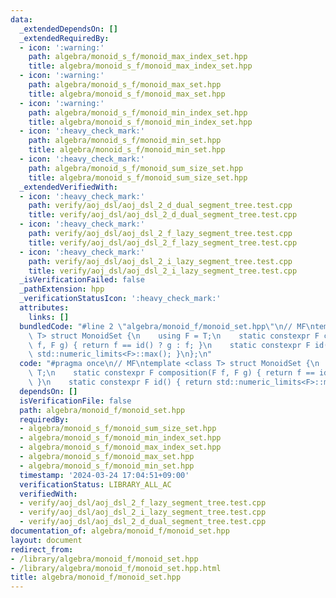 ```yaml
---
data:
  _extendedDependsOn: []
  _extendedRequiredBy:
  - icon: ':warning:'
    path: algebra/monoid_s_f/monoid_max_index_set.hpp
    title: algebra/monoid_s_f/monoid_max_index_set.hpp
  - icon: ':warning:'
    path: algebra/monoid_s_f/monoid_max_set.hpp
    title: algebra/monoid_s_f/monoid_max_set.hpp
  - icon: ':warning:'
    path: algebra/monoid_s_f/monoid_min_index_set.hpp
    title: algebra/monoid_s_f/monoid_min_index_set.hpp
  - icon: ':heavy_check_mark:'
    path: algebra/monoid_s_f/monoid_min_set.hpp
    title: algebra/monoid_s_f/monoid_min_set.hpp
  - icon: ':heavy_check_mark:'
    path: algebra/monoid_s_f/monoid_sum_size_set.hpp
    title: algebra/monoid_s_f/monoid_sum_size_set.hpp
  _extendedVerifiedWith:
  - icon: ':heavy_check_mark:'
    path: verify/aoj_dsl/aoj_dsl_2_d_dual_segment_tree.test.cpp
    title: verify/aoj_dsl/aoj_dsl_2_d_dual_segment_tree.test.cpp
  - icon: ':heavy_check_mark:'
    path: verify/aoj_dsl/aoj_dsl_2_f_lazy_segment_tree.test.cpp
    title: verify/aoj_dsl/aoj_dsl_2_f_lazy_segment_tree.test.cpp
  - icon: ':heavy_check_mark:'
    path: verify/aoj_dsl/aoj_dsl_2_i_lazy_segment_tree.test.cpp
    title: verify/aoj_dsl/aoj_dsl_2_i_lazy_segment_tree.test.cpp
  _isVerificationFailed: false
  _pathExtension: hpp
  _verificationStatusIcon: ':heavy_check_mark:'
  attributes:
    links: []
  bundledCode: "#line 2 \"algebra/monoid_f/monoid_set.hpp\"\n// MF\ntemplate <class\
    \ T> struct MonoidSet {\n    using F = T;\n    static constexpr F composition(F\
    \ f, F g) { return f == id() ? g : f; }\n    static constexpr F id() { return\
    \ std::numeric_limits<F>::max(); }\n};\n"
  code: "#pragma once\n// MF\ntemplate <class T> struct MonoidSet {\n    using F =\
    \ T;\n    static constexpr F composition(F f, F g) { return f == id() ? g : f;\
    \ }\n    static constexpr F id() { return std::numeric_limits<F>::max(); }\n};"
  dependsOn: []
  isVerificationFile: false
  path: algebra/monoid_f/monoid_set.hpp
  requiredBy:
  - algebra/monoid_s_f/monoid_sum_size_set.hpp
  - algebra/monoid_s_f/monoid_min_index_set.hpp
  - algebra/monoid_s_f/monoid_max_index_set.hpp
  - algebra/monoid_s_f/monoid_max_set.hpp
  - algebra/monoid_s_f/monoid_min_set.hpp
  timestamp: '2024-03-24 17:04:51+09:00'
  verificationStatus: LIBRARY_ALL_AC
  verifiedWith:
  - verify/aoj_dsl/aoj_dsl_2_f_lazy_segment_tree.test.cpp
  - verify/aoj_dsl/aoj_dsl_2_i_lazy_segment_tree.test.cpp
  - verify/aoj_dsl/aoj_dsl_2_d_dual_segment_tree.test.cpp
documentation_of: algebra/monoid_f/monoid_set.hpp
layout: document
redirect_from:
- /library/algebra/monoid_f/monoid_set.hpp
- /library/algebra/monoid_f/monoid_set.hpp.html
title: algebra/monoid_f/monoid_set.hpp
---
```

